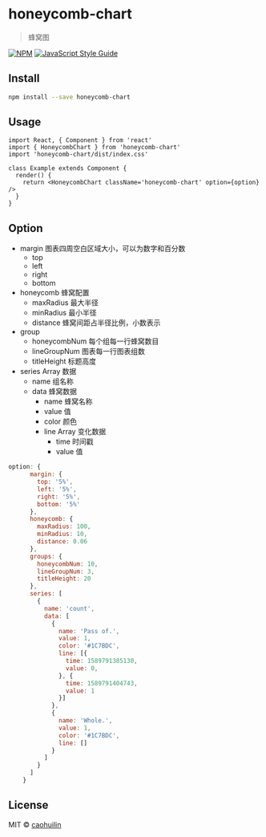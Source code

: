 # honeycomb-chart

> 蜂窝图

[![NPM](https://img.shields.io/npm/v/honeycomb-chart.svg)](https://www.npmjs.com/package/honeycomb-chart) [![JavaScript Style Guide](https://img.shields.io/badge/code_style-standard-brightgreen.svg)](https://standardjs.com)

## Install

```bash
npm install --save honeycomb-chart
```

## Usage

```tsx
import React, { Component } from 'react'
import { HoneycombChart } from 'honeycomb-chart'
import 'honeycomb-chart/dist/index.css'

class Example extends Component {
  render() {
    return <HoneycombChart className='honeycomb-chart' option={option} />
  }
}
```

## Option

- margin 图表四周空白区域大小，可以为数字和百分数
  - top
  - left
  - right
  - bottom
- honeycomb 蜂窝配置
  - maxRadius 最大半径
  - minRadius 最小半径
  - distance 蜂窝间距占半径比例，小数表示
- group
  - honeycombNum 每个组每一行蜂窝数目
  - lineGroupNum 图表每一行图表组数
  - titleHeight 标题高度
- series Array 数据
  - name 组名称
  - data 蜂窝数据
    - name 蜂窝名称
    - value 值
    - color 颜色
    - line Array 变化数据
      - time 时间戳
      - value 值

```js
option: {
      margin: {
        top: '5%',
        left: '5%',
        right: '5%',
        bottom: '5%'
      },
      honeycomb: {
        maxRadius: 100,
        minRadius: 10,
        distance: 0.06
      },
      groups: {
        honeycombNum: 10,
        lineGroupNum: 3,
        titleHeight: 20
      },
      series: [
        {
          name: 'count',
          data: [
            {
              name: 'Pass of.',
              value: 1,
              color: '#1C7BDC',
              line: [{
                time: 1589791385130,
                value: 0,
              }, {
                time: 1589791404743,
                value: 1
              }]
            },
            {
              name: 'Whole.',
              value: 1,
              color: '#1C7BDC',
              line: []
            }
          ]
        }
      ]
    }
```

## License

MIT © [caohuilin](https://github.com/caohuilin)
